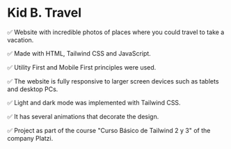 # Kid B. Travel
✅ Website with incredible photos of places where you could travel to take a vacation.

✅ Made with HTML, Tailwind CSS and JavaScript.

✅ Utility First and Mobile First principles were used.

✅ The website is fully responsive to larger screen devices such as tablets and desktop PCs.

✅ Light and dark mode was implemented with Tailwind CSS.

✅ It has several animations that decorate the design.

✅ Project as part of the course "Curso Básico de Tailwind 2 y 3" of the company Platzi.
